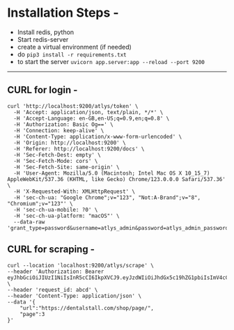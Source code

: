 # Installation Steps - 

- Install redis, python
- Start redis-server
- create a virtual environment (if needed)
- do ```pip3 install -r requirements.txt```
- to start the server ```uvicorn app.server:app --reload --port 9200```

------

## CURL for login - 
```
curl 'http://localhost:9200/atlys/token' \
  -H 'Accept: application/json, text/plain, */*' \
  -H 'Accept-Language: en-GB,en-US;q=0.9,en;q=0.8' \
  -H 'Authorization: Basic Og==' \
  -H 'Connection: keep-alive' \
  -H 'Content-Type: application/x-www-form-urlencoded' \
  -H 'Origin: http://localhost:9200' \
  -H 'Referer: http://localhost:9200/docs' \
  -H 'Sec-Fetch-Dest: empty' \
  -H 'Sec-Fetch-Mode: cors' \
  -H 'Sec-Fetch-Site: same-origin' \
  -H 'User-Agent: Mozilla/5.0 (Macintosh; Intel Mac OS X 10_15_7) AppleWebKit/537.36 (KHTML, like Gecko) Chrome/123.0.0.0 Safari/537.36' \
  -H 'X-Requested-With: XMLHttpRequest' \
  -H 'sec-ch-ua: "Google Chrome";v="123", "Not:A-Brand";v="8", "Chromium";v="123"' \
  -H 'sec-ch-ua-mobile: ?0' \
  -H 'sec-ch-ua-platform: "macOS"' \
  --data-raw 'grant_type=password&username=atlys_admin&password=atlys_admin_password'
```

## CURL for scraping - 
```
curl --location 'localhost:9200/atlys/scrape' \
--header 'Authorization: Bearer eyJhbGciOiJIUzI1NiIsInR5cCI6IkpXVCJ9.eyJzdWIiOiJhdGx5c19hZG1pbiIsImV4cCI6MjA3MzIxOTU0M30.H6GSvkRjM11wS790R0wpw8SK3orrXHwI7Z_rB3yfKlQ' \
--header 'request_id: abcd' \
--header 'Content-Type: application/json' \
--data '{
    "url":"https://dentalstall.com/shop/page/",
    "page":3
}'
```
